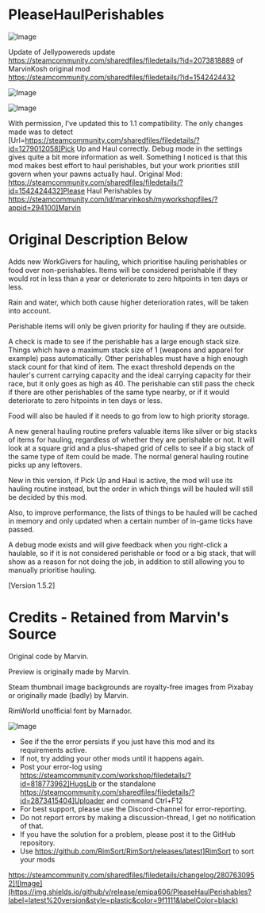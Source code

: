 # PleaseHaulPerishables

![Image](https://i.imgur.com/buuPQel.png)

Update of Jellypowereds update
https://steamcommunity.com/sharedfiles/filedetails/?id=2073818889
of MarvinKosh original mod
https://steamcommunity.com/sharedfiles/filedetails/?id=1542424432

![Image](https://i.imgur.com/pufA0kM.png)

	
![Image](https://i.imgur.com/Z4GOv8H.png)

With permission, I've updated this to 1.1 compatibility. The only changes made was to detect [Url=https://steamcommunity.com/sharedfiles/filedetails/?id=1279012058]Pick Up and Haul correctly. Debug mode in the settings gives quite a bit more information as well.
Something I noticed is that this mod makes best effort to haul perishables, but your work priorities still govern when your pawns actually haul. 
Original Mod: https://steamcommunity.com/sharedfiles/filedetails/?id=1542424432]Please Haul Perishables by https://steamcommunity.com/id/marvinkosh/myworkshopfiles/?appid=294100]Marvin

# Original Description Below


Adds new WorkGivers for hauling, which prioritise hauling perishables or food over non-perishables. Items will be considered perishable if they would rot in less than a year or deteriorate to zero hitpoints in ten days or less.

Rain and water, which both cause higher deterioration rates, will be taken into account.

Perishable items will only be given priority for hauling if they are outside.

A check is made to see if the perishable has a large enough stack size. Things which have a maximum stack size of 1 (weapons and apparel for example) pass automatically. Other perishables must have a high enough stack count for that kind of item. The exact threshold depends on the hauler's current carrying capacity and the ideal carrying capacity for their race, but it only goes as high as 40. The perishable can still pass the check if there are other perishables of the same type nearby, or if it would deteriorate to zero hitpoints in ten days or less.

Food will also be hauled if it needs to go from low to high priority storage.

A new general hauling routine prefers valuable items like silver or big stacks of items for hauling, regardless of whether they are perishable or not. It will look at a square grid and a plus-shaped grid of cells to see if a big stack of the same type of item could be made. The normal general hauling routine picks up any leftovers.

New in this version, if Pick Up and Haul is active, the mod will use its hauling routine instead, but the order in which things will be hauled will still be decided by this mod.

Also, to improve performance, the lists of things to be hauled will be cached in memory and only updated when a certain number of in-game ticks have passed.

A debug mode exists and will give feedback when you right-click a haulable, so if it is not considered perishable or food or a big stack, that will show as a reason for not doing the job, in addition to still allowing you to manually prioritise hauling.

[Version 1.5.2]

# Credits - Retained from Marvin's Source


Original code by Marvin.

Preview is originally made by Marvin.

Steam thumbnail image backgrounds are royalty-free images from Pixabay or originally made (badly) by Marvin.

RimWorld unofficial font by Marnador.

![Image](https://i.imgur.com/PwoNOj4.png)



-  See if the the error persists if you just have this mod and its requirements active.
-  If not, try adding your other mods until it happens again.
-  Post your error-log using https://steamcommunity.com/workshop/filedetails/?id=818773962]HugsLib or the standalone https://steamcommunity.com/sharedfiles/filedetails/?id=2873415404]Uploader and command Ctrl+F12
-  For best support, please use the Discord-channel for error-reporting.
-  Do not report errors by making a discussion-thread, I get no notification of that.
-  If you have the solution for a problem, please post it to the GitHub repository.
-  Use https://github.com/RimSort/RimSort/releases/latest]RimSort to sort your mods



https://steamcommunity.com/sharedfiles/filedetails/changelog/2807630952]![Image](https://img.shields.io/github/v/release/emipa606/PleaseHaulPerishables?label=latest%20version&style=plastic&color=9f1111&labelColor=black)

